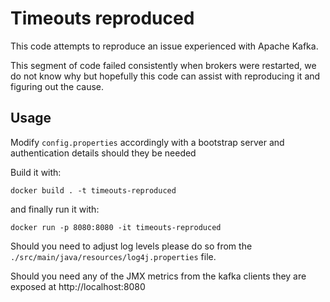 # Timeouts reproduced

This code attempts to reproduce an issue experienced with Apache Kafka.

This segment of code failed consistently when brokers were restarted, we do not know why but hopefully
this code can assist with reproducing it and figuring out the cause.

## Usage

Modify `config.properties` accordingly with a bootstrap server and authentication details should they be needed

Build it with:

```
docker build . -t timeouts-reproduced
```

and finally run it with:

```
docker run -p 8080:8080 -it timeouts-reproduced
```

Should you need to adjust log levels please do so from the `./src/main/java/resources/log4j.properties` file.

Should you need any of the JMX metrics from the kafka clients they are exposed at http://localhost:8080